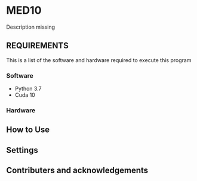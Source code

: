# MED10
Description missing

## REQUIREMENTS
This is a list of the software and hardware required to execute this program
### Software
* Python 3.7
* Cuda 10

### Hardware

## How to Use

## Settings

## Contributers and acknowledgements

